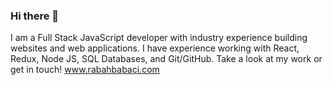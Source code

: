 ### Hi there 👋

I am a Full Stack JavaScript developer with industry experience building websites and web applications. I have experience working with React, Redux, Node JS, SQL Databases, and Git/GitHub. Take a look at my work or get in touch! www.rabahbabaci.com
